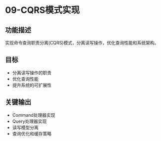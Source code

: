 # 09-CQRS模式实现

## 功能描述
实现命令查询职责分离(CQRS)模式，分离读写操作，优化查询性能和系统架构。

## 目标
- 分离读写操作的职责
- 优化查询性能
- 提升系统的可扩展性

## 关键输出
- Command处理器实现
- Query处理器实现
- 读写模型分离
- 查询优化和缓存策略
